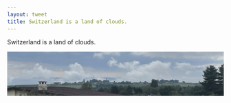 ```yaml
---
layout: tweet
title: Switzerland is a land of clouds.
---
```


Switzerland is a land of clouds.

![Switzerland in clouds](/dir/files/photo_2024-09-05_switzerland-land-of-clouds.jpeg)
